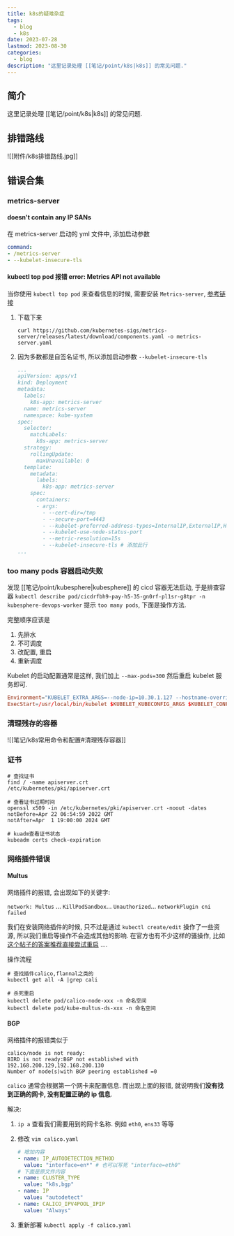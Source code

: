 ```yaml
---
title: k8s的疑难杂症
tags:
  - blog
  - k8s
date: 2023-07-28
lastmod: 2023-08-30
categories:
  - blog
description: "这里记录处理 [[笔记/point/k8s|k8s]] 的常见问题."
---
```


## 简介

这里记录处理 [[笔记/point/k8s|k8s]] 的常见问题.

## 排错路线

![[附件/k8s排错路线.jpg]]

## 错误合集

### metrics-server

#### doesn't contain any IP SANs

在 metrics-server 启动的 yml 文件中, 添加启动参数

```yml
command:  
- /metrics-server  
- --kubelet-insecure-tls
```

#### kubectl top pod 报错 error: Metrics API not available

当你使用 `kubectl top pod` 来查看信息的时候, 需要安装 `Metrics-server`, [参考链接](https://github.com/kubernetes-sigs/metrics-server#installation)

1. 下载下来

    ```shell
    curl https://github.com/kubernetes-sigs/metrics-server/releases/latest/download/components.yaml -o metrics-server.yaml
    ```

2. 因为多数都是自签名证书, 所以添加启动参数 `--kubelet-insecure-tls`

    ```yml
    ...
    apiVersion: apps/v1
    kind: Deployment
    metadata:
      labels:
        k8s-app: metrics-server
      name: metrics-server
      namespace: kube-system
    spec:
      selector:
        matchLabels:
          k8s-app: metrics-server
      strategy:
        rollingUpdate:
          maxUnavailable: 0
      template:
        metadata:
          labels:
            k8s-app: metrics-server
        spec:
          containers:
          - args:
            - --cert-dir=/tmp
            - --secure-port=4443
            - --kubelet-preferred-address-types=InternalIP,ExternalIP,Hostname
            - --kubelet-use-node-status-port
            - --metric-resolution=15s
            - --kubelet-insecure-tls # 添加此行
    ...
    ```

### too many pods 容器启动失败

发现 [[笔记/point/kubesphere|kubesphere]] 的 cicd 容器无法启动, 于是排查容器 `kubectl describe pod/cicdrfbh9-pay-h5-35-gn0rf-pl1sr-g8tpr -n kubesphere-devops-worker` 提示 `too many pods`, 下面是操作方法.

完整顺序应该是

1. 先排水
2. 不可调度
3. 改配置, 重启
4. 重新调度

Kubelet 的启动配置通常是这样, 我们加上 `--max-pods=300` 然后重启 kubelet 服务即可.

```toml
Environment="KUBELET_EXTRA_ARGS=--node-ip=10.30.1.127 --hostname-override=node1 --max-pods=300"
ExecStart=/usr/local/bin/kubelet $KUBELET_KUBECONFIG_ARGS $KUBELET_CONFIG_ARGS $KUBELET_KUBEADM_ARGS $KUBELET_EXTRA_ARGS
```

### 清理残存的容器

![[笔记/k8s常用命令和配置#清理残存容器]]

### 证书

```shell
# 查找证书
find / -name apiserver.crt
/etc/kubernetes/pki/apiserver.crt

# 查看证书过期时间
openssl x509 -in /etc/kubernetes/pki/apiserver.crt -noout -dates
notBefore=Apr 22 06:54:59 2022 GMT
notAfter=Apr  1 19:00:00 2024 GMT

# kuadm查看证书状态
kubeadm certs check-expiration
```

### 网络插件错误

#### Multus

网络插件的报错, 会出现如下的关键字:

`network: Multus` ... `KillPodSandbox`... `Unauthorized`... `networkPlugin cni failed`

我们在安装网络插件的时候, 只不过是通过 `kubectl create/edit` 操作了一些资源, 所以我们重启等操作不会造成其他的影响. 在官方也有不少这样的骚操作, 比如 [这个帖子的答案推荐直接尝试重启](https://github.com/projectcalico/calico/issues/5712) ....

操作流程

```shell
# 查找插件calico,flannal之类的
kubectl get all -A |grep cali

# 杀死重启
kubectl delete pod/calico-node-xxx -n 命名空间
kubectl delete pod/kube-multus-ds-xxx -n 命名空间
```

#### BGP

网络插件的报错类似于

```shell
calico/node is not ready:
BIRD is not ready:BGP not established with 192.168.200.129,192.168.200.130
Number of node(s)with BGP peering established =0
```

`calico` 通常会根据第一个网卡来配置信息. 而出现上面的报错, 就说明我们**没有找到正确的网卡, 没有配置正确的 ip 信息**.

解决:

1. `ip a` 查看我们需要用到的网卡名称. 例如 `eth0`, `ens33` 等等
2. 修改 `vim calico.yaml`

    ```yml
    # 增加内容
    - name: IP_AUTODETECTION_METHOD
      value: "interface=en*" # 也可以写死 "interface=eth0"
    # 下面是原文件内容
    - name: CLUSTER_TYPE
      value: "k8s,bgp"
    - name: IP
      value: "autodetect"
    - name: CALICO_IPV4POOL_IPIP
      value: "Always"
    ```

3. 重新部署 `kubectl apply -f calico.yaml`
